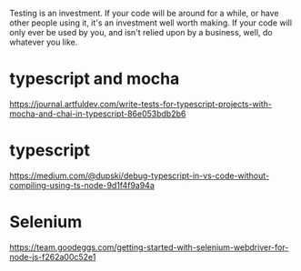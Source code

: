 Testing is an investment. If your code will be around for a while, or have other people using it, it's an investment well worth making. If your code will only ever be used by you, and isn't relied upon by a business, well, do whatever you like.

# typescript and mocha

https://journal.artfuldev.com/write-tests-for-typescript-projects-with-mocha-and-chai-in-typescript-86e053bdb2b6

# typescript

https://medium.com/@dupski/debug-typescript-in-vs-code-without-compiling-using-ts-node-9d1f4f9a94a

# Selenium

https://team.goodeggs.com/getting-started-with-selenium-webdriver-for-node-js-f262a00c52e1